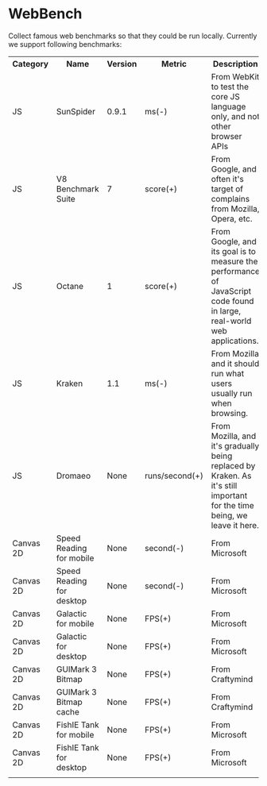 WebBench
========

Collect famous web benchmarks so that they could be run locally. Currently we support following benchmarks:

<table>
  <th>Category</th><th>Name</th><th>Version</th><th>Metric</th><th>Description</th><th>External Link</th><th>Internal Link</th>
  <tr>
    <td>JS</td>
    <td>SunSpider</td>
    <td>0.9.1</td>
    <td>ms(-)</td>
    <td>From WebKit to test the core JS language only, and not other browser APIs</td>
    <td>http://www.webkit.org/perf/sunspider-0.9.1/sunspider-0.9.1/driver.html</td>
    <td></td>
  </tr>
  <tr>
    <td>JS</td>
    <td>V8 Benchmark Suite</td>
    <td>7</td>
    <td>score(+)</td>
    <td>From Google, and often it's target of complains from Mozilla, Opera, etc.</td>
    <td>http://v8.googlecode.com/svn/data/benchmarks/v7/run.html</td>
    <td>V8-Benchmark-Suite/v7/run.html</td>
  </tr>
  <tr>
    <td>JS</td>
    <td>Octane</td>
    <td>1</td>
    <td>score(+)</td>
    <td>From Google, and its goal is to measure the performance of JavaScript code found in large, real-world web applications.</td>
    <td>http://octane-benchmark.googlecode.com/svn/latest/index.html</td>
    <td>Octane/index.html</td>
  </tr>
  <tr>
    <td>JS</td>
    <td>Kraken</td>
    <td>1.1</td>
    <td>ms(-)</td>
    <td>From Mozilla and it should run what users usually run when browsing.</td>
    <td>http://krakenbenchmark.mozilla.org/kraken-1.1/driver.html</td>
    <td>kraken/kraken-1.1/driver.html</td>
  </tr>
  <tr>
    <td>JS</td>
    <td>Dromaeo</td>
    <td>None</td>
    <td>runs/second(+)</td>
    <td>From Mozilla, and it's gradually being replaced by Kraken. As it's still important for the time being, we leave it here.</td>
    <td>http://dromaeo.com/</td>
    <td></td>
  </tr>
  <tr>
    <td>Canvas 2D</td>
    <td>Speed Reading for mobile</td>
    <td>None</td>
    <td>second(-)</td>
    <td>From Microsoft</td>
    <td>http://ie.microsoft.com/testdrive/mobile/Performance/SpeedReading/Default.html</td>
    <td></td>
  </tr>
  <tr>
    <td>Canvas 2D</td>
    <td>Speed Reading for desktop</td>
    <td>None</td>
    <td>second(-)</td>
    <td>From Microsoft</td>
    <td>http://ie.microsoft.com/testdrive/Performance/SpeedReading/Default.html</td>
    <td></td>
  </tr>
  <tr>
    <td>Canvas 2D</td>
    <td>Galactic for mobile</td>
    <td>None</td>
    <td>FPS(+)</td>
    <td>From Microsoft</td>
    <td>http://ie.microsoft.com/testdrive/mobile/Performance/Galactic/Default.html</td>
    <td></td>
  </tr>
  <tr>
    <td>Canvas 2D</td>
    <td>Galactic for desktop</td>
    <td>None</td>
    <td>FPS(+)</td>
    <td>From Microsoft</td>
    <td>http://ie.microsoft.com/testdrive/Performance/Galactic/Default.html</td>
    <td></td>
  </tr>
  <tr>
    <td>Canvas 2D</td>
    <td>GUIMark 3 Bitmap</td>
    <td>None</td>
    <td>FPS(+)</td>
    <td>From Craftymind</td>
    <td>http://www.craftymind.com/factory/guimark3/bitmap/GM3_JS_Bitmap.html</td>
    <td></td>
  </tr>
  <tr>
    <td>Canvas 2D</td>
    <td>GUIMark 3 Bitmap cache</td>
    <td>None</td>
    <td>FPS(+)</td>
    <td>From Craftymind</td>
    <td>http://www.craftymind.com/factory/guimark3/bitmap/GM3_JS_Bitmap_cache.html</td>
    <td></td>
  </tr>
  <tr>
    <td>Canvas 2D</td>
    <td>FishIE Tank for mobile</td>
    <td>None</td>
    <td>FPS(+)</td>
    <td>From Microsoft</td>
    <td>http://ie.microsoft.com/testdrive/mobile/Performance/FishIETank/Default.html</td>
    <td></td>
  </tr>
  <tr>
    <td>Canvas 2D</td>
    <td>FishIE Tank for desktop</td>
    <td>None</td>
    <td>FPS(+)</td>
    <td>From Microsoft</td>
    <td>http://ie.microsoft.com/testdrive/Performance/FishIETank/Default.html</td>
    <td></td>
  </tr>
  <tr>
    <td></td>
    <td></td>
    <td></td>
    <td></td>
    <td></td>
    <td></td>
    <td></td>
  </tr>
</table>



